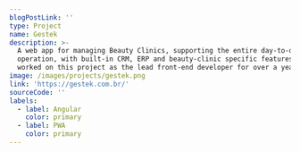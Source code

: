 ```yaml
---
blogPostLink: ''
type: Project
name: Gestek
description: >-
  A web app for managing Beauty Clinics, supporting the entire day-to-day
  operation, with built-in CRM, ERP and beauty-clinic specific features. I
  worked on this project as the lead front-end developer for over a year.
image: /images/projects/gestek.png
link: 'https://gestek.com.br/'
sourceCode: ''
labels:
  - label: Angular
    color: primary
  - label: PWA
    color: primary
---
```



